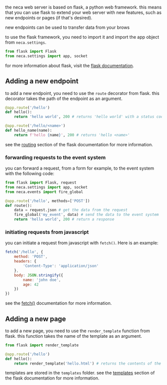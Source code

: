 the neca web server is based on flask, a python web framework. this means that you can use flask to extend your web server with new features, such as new endpoints or pages (if that's desired).

new endpoints can be used to transfer data from your brows

to use the flask framework, you need to import it and import the app object from `neca.settings`.
```python
from flask import Flask
from neca.settings import app, socket
```

for more information about flask, visit the [flask documentation](https://flask.palletsprojects.com/en/2.0.x/).

## Adding a new endpoint
to add a new endpoint, you need to use the `route` decorator from flask. this decorator takes the path of the endpoint as an argument.
```python
@app.route('/hello')
def hello():
    return 'hello world', 200 # returns 'hello world' with a status code of 200 (OK)

@app.route('/hello/<name>')
def hello_name(name):
    return f'hello {name}', 200 # returns 'hello <name>'
```

see the [routing](https://flask.palletsprojects.com/en/2.0.x/quickstart/#routing) section of the flask documentation for more information.

### forwarding requests to the event system
you can forward a request, from a form for example, to the event system with the following code:
```python
from flask import Flask, request
from neca.settings import app, socket
from neca.events import fire_global

@app.route('/hello', methods=['POST'])
def route():
    data = request.json # get the data from the request
    fire_global('my_event', data) # send the data to the event system
    return 'hello world', 200 # return a response
```

### initiating requests from javascript
you can initiate a request from javascript with `fetch()`. Here is an example:
```js
fetch('/hello', {
    method: 'POST',
    headers: {
        'Content-Type': 'application/json'
    },
    body: JSON.stringify({
        name: 'john doe',
        age: 42
    })
})
```

see the [fetch()](https://developer.mozilla.org/en-US/docs/Web/API/Fetch_API/Using_Fetch) documentation for more information.

## Adding a new page
to add a new page, you need to use the `render_template` function from flask. this function takes the name of the template as an argument.
```python
from flask import render_template

@app.route('/hello')
def hello():
    return render_template('hello.html') # returns the contents of the 'hello.html' template
```

templates are stored in the `templates` folder. see the [templates](https://flask.palletsprojects.com/en/2.0.x/quickstart/#rendering-templates) section of the flask documentation for more information.